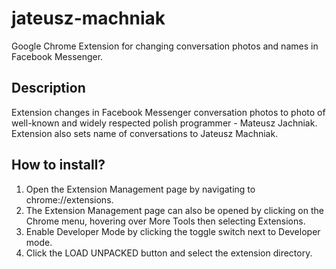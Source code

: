 # jateusz-machniak
Google Chrome Extension for changing conversation photos and names in Facebook Messenger.

## Description
Extension changes in Facebook Messenger conversation photos to photo of well-known and widely respected polish programmer - Mateusz Jachniak. Extension also sets name of conversations to Jateusz Machniak.  

## How to install?

1. Open the Extension Management page by navigating to chrome://extensions.
2. The Extension Management page can also be opened by clicking on the Chrome menu, hovering over More Tools then selecting Extensions.
3. Enable Developer Mode by clicking the toggle switch next to Developer mode.
4. Click the LOAD UNPACKED button and select the extension directory.
